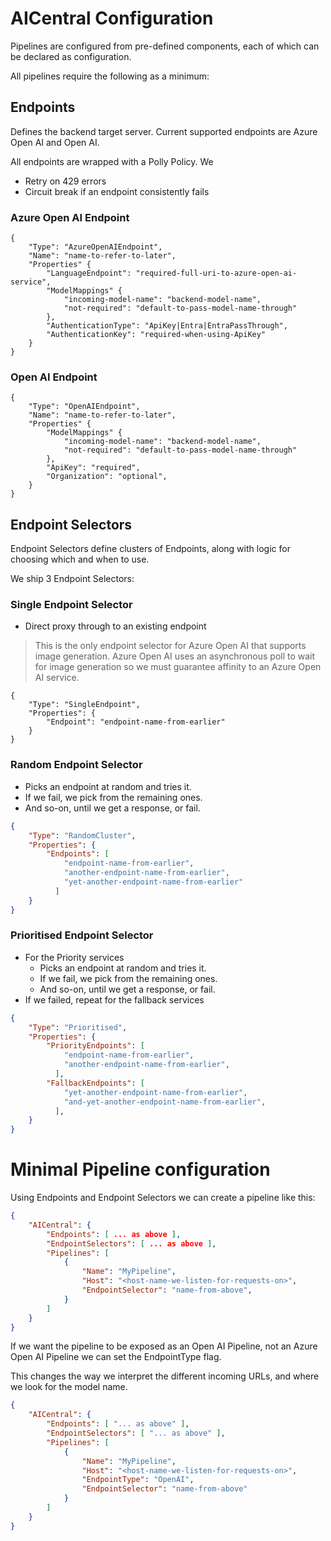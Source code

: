 # AICentral Configuration

Pipelines are configured from pre-defined components, each of which can be declared as configuration.

All pipelines require the following as a minimum:

## Endpoints

Defines the backend target server. Current supported endpoints are Azure Open AI and Open AI.

All endpoints are wrapped with a Polly Policy. We
 - Retry on 429 errors
 - Circuit break if an endpoint consistently fails

### Azure Open AI Endpoint

```
{
    "Type": "AzureOpenAIEndpoint",
    "Name": "name-to-refer-to-later",
    "Properties" {
        "LanguageEndpoint": "required-full-uri-to-azure-open-ai-service",
        "ModelMappings" {
            "incoming-model-name": "backend-model-name",
            "not-required": "default-to-pass-model-name-through"
        },
        "AuthenticationType": "ApiKey|Entra|EntraPassThrough",
        "AuthenticationKey": "required-when-using-ApiKey"
    }
}
```

### Open AI Endpoint

```
{
    "Type": "OpenAIEndpoint",
    "Name": "name-to-refer-to-later",
    "Properties" {
        "ModelMappings" {
            "incoming-model-name": "backend-model-name",
            "not-required": "default-to-pass-model-name-through"
        },
        "ApiKey": "required",
        "Organization": "optional",
    }
}
```

## Endpoint Selectors

Endpoint Selectors define clusters of Endpoints, along with logic for choosing which and when to use.

We ship 3 Endpoint Selectors:

### Single Endpoint Selector

- Direct proxy through to an existing endpoint

> This is the only endpoint selector for Azure Open AI that supports image generation. Azure Open AI uses an
> asynchronous poll to wait for image generation so we must guarantee affinity to an Azure Open AI service. 

```
{
    "Type": "SingleEndpoint",
    "Properties": {
        "Endpoint": "endpoint-name-from-earlier"
    }
}
```

### Random Endpoint Selector

- Picks an endpoint at random and tries it.
- If we fail, we pick from the remaining ones.
- And so-on, until we get a response, or fail.

```json
{
    "Type": "RandomCluster",
    "Properties": {
        "Endpoints": [
            "endpoint-name-from-earlier",
            "another-endpoint-name-from-earlier",
            "yet-another-endpoint-name-from-earlier"
          ]
    }
}
```

### Prioritised Endpoint Selector

- For the Priority services
    - Picks an endpoint at random and tries it.
    - If we fail, we pick from the remaining ones.
    - And so-on, until we get a response, or fail.
- If we failed, repeat for the fallback services

```json
{
    "Type": "Prioritised",
    "Properties": {
        "PriorityEndpoints": [
            "endpoint-name-from-earlier",
            "another-endpoint-name-from-earlier",
          ],
        "FallbackEndpoints": [
            "yet-another-endpoint-name-from-earlier",
            "and-yet-another-endpoint-name-from-earlier",
          ],
    }
}
```

# Minimal Pipeline configuration

Using Endpoints and Endpoint Selectors we can create a pipeline like this:

```json
{
    "AICentral": {
        "Endpoints": [ ... as above ],
        "EndpointSelectors": [ ... as above ],
        "Pipelines": [
            {
                "Name": "MyPipeline",
                "Host": "<host-name-we-listen-for-requests-on>",
                "EndpointSelector": "name-from-above",
            }
        ]
    }
}
```

If we want the pipeline to be exposed as an Open AI Pipeline, not an Azure Open AI Pipeline we can set the EndpointType flag.

This changes the way we interpret the different incoming URLs, and where we look for the model name.

```json
{
    "AICentral": {
        "Endpoints": [ "... as above" ],
        "EndpointSelectors": [ "... as above" ],
        "Pipelines": [
            {
                "Name": "MyPipeline",
                "Host": "<host-name-we-listen-for-requests-on>",
                "EndpointType": "OpenAI",
                "EndpointSelector": "name-from-above"
            }
        ]
    }
}
```
